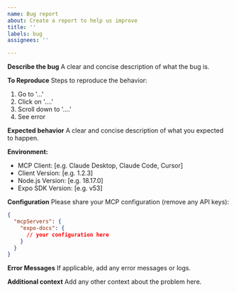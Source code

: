 ```yaml
---
name: Bug report
about: Create a report to help us improve
title: ''
labels: bug
assignees: ''

---
```


**Describe the bug**
A clear and concise description of what the bug is.

**To Reproduce**
Steps to reproduce the behavior:
1. Go to '...'
2. Click on '....'
3. Scroll down to '....'
4. See error

**Expected behavior**
A clear and concise description of what you expected to happen.

**Environment:**
 - MCP Client: [e.g. Claude Desktop, Claude Code, Cursor]
 - Client Version: [e.g. 1.2.3]
 - Node.js Version: [e.g. 18.17.0]
 - Expo SDK Version: [e.g. v53]

**Configuration**
Please share your MCP configuration (remove any API keys):
```json
{
  "mcpServers": {
    "expo-docs": {
      // your configuration here
    }
  }
}
```

**Error Messages**
If applicable, add any error messages or logs.

**Additional context**
Add any other context about the problem here.